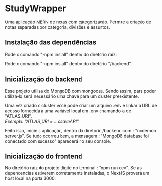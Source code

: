 # StudyWrapper
Uma aplicação MERN de notas com categorização. Permite a criação de notas separadas por categoria, divisões e assuntos.
</br>
<h2>Instalação das dependências</h2>
<p>Rode o comando "-npm install" dentro do diretório raiz.</p>
<p>Rode o comando "-npm install" dentro do diretório "/backend".</p>

<h2>Inicialização do backend</h2>
<p>
Esse projeto utiliza do MongoDB com mongoose. Sendo assim, para poder utiliza-lo será necessário uma chave para um cluster preexistente. 

Uma vez criado o cluster você pode criar um arquivo .env e linkar a URL de acesso fornecida à uma variável local em .env chamando-a de "ATLAS_URI".  
*Exemplo: "ATLAS_URI = ...chaveAPI"* 

Feito isso, inicie a aplicação, dentro do diretório /backend com : "nodemon server.js".
  Se tudo ocorreu bem, a mensagem : "MongoDB database foi conectado com sucesso" aparecerá no seu console.
  </p>
 <h2>Inicialização do frontend</h2>
  <p>No diretório raiz do projeto digite no terminal : "npm run dev". Se as dependencias estiverem corretamente instaladas, o NextJS proverá um host local na porta 3000.</p>
